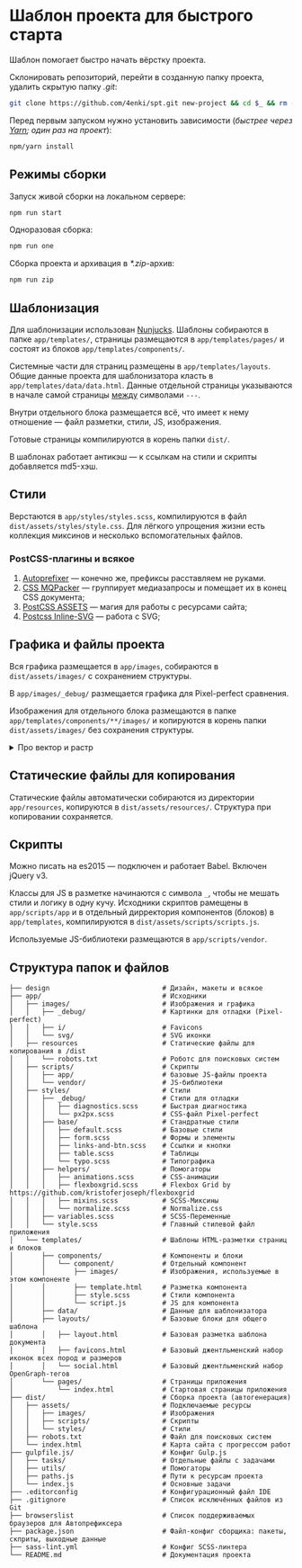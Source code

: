 # Шаблон проекта для быстрого старта
Шаблон помогает быстро начать вёрстку проекта.

Склонировать репозиторий, перейти в созданную папку проекта, удалить скрытую папку _.git_:

```bash
git clone https://github.com/4enki/spt.git new-project && cd $_ && rm -rf ./.git
```

Перед первым запуском нужно установить зависимости (_быстрее через [Yarn](https://yarnpkg.com); один раз на проект_):

```bash
npm/yarn install
```

## Режимы сборки
Запуск живой сборки на локальном сервере:

```bash
npm run start
```

Одноразовая сборка:

```bash
npm run one
```

Сборка проекта и архивация в _*.zip_-архив:

```bash
npm run zip
```

## Шаблонизация
Для шаблонизации использован [Nunjucks](https://www.npmjs.com/package/gulp-nunjucks-render). Шаблоны собираются в папке `app/templates/`, страницы размещаются в `app/templates/pages/` и состоят из блоков `app/templates/components/`.

Системные части для страниц размещены в `app/templates/layouts`. Общие данные проекта для шаблонизатора класть в `app/templates/data/data.html`.
Данные отдельной страницы указываются в начале самой страницы [между](https://github.com/4enki/spt/blob/master/app/templates/pages/index.html#L1-L6) символами `---`.

Внутри отдельного блока размещается всё, что имеет к нему отношение — файл разметки, стили, JS, изображения.

Готовые страницы компилируются в корень папки `dist/`.

В шаблонах работает антикэш — к ссылкам на стили и скрипты добавляется md5-хэш.

## Стили
Верстаются в `app/styles/styles.scss`, компилируются в файл `dist/assets/styles/style.css`. Для лёгкого упрощения жизни есть коллекция миксинов и несколько вспомогательных файлов.

### PostCSS-плагины и всякое
1. [Autoprefixer](https://github.com/postcss/autoprefixer) — конечно же, префиксы расставляем не руками.
1. [CSS MQPacker](https://www.npmjs.com/package/css-mqpacker) — группирует медиазапросы и помещает их в конец CSS документа;
1. [PostCSS ASSETS](https://github.com/assetsjs/postcss-assets) — магия для работы с ресурсами сайта;
1. [Postcss Inline-SVG](https://github.com/TrySound/postcss-inline-svg) — работа с SVG;

## Графика и файлы проекта
Вся графика размещается в `app/images`, собираются в `dist/assets/images/` с сохранением структуры.

В `app/images/_debug/` размещается графика для Pixel-perfect сравнения.

Изображения для отдельного блока размещаются в папке `app/templates/components/**/images/` и копируются в корень папки `dist/assets/images/` без сохранения структуры.


<details>
  <summary>Про вектор и растр</summary>

  ### Вектор
  SVG-иконки собираются в папке `app/images/svg/`, в CSS так:

  ```css
  background-image: svg-load('name.svg', fill: #000');
  ```

  ### Растр
  PNG-иконки для спрайтов собираются в папке `app/images/sprites/`, в CSS так:

  ```css
  background: url('images/sprites/name.png') no-repeat 0 0;
  ```

  Общий спрайт автоматически собирается в `dist/assets/images/sprites/`.
</details>

## Статические файлы для копирования
Статические файлы автоматически собираются из директории `app/resources`, копируются в `dist/assets/resources/`. Структура при копировании сохраняется.

## Скрипты
Можно писать на es2015 — подключен и работает Babel. Включен jQuery v3.

Классы для JS в разметке начинаются с символа `_`, чтобы не мешать стили и логику в одну кучу. Исходники скриптов рамещены в `app/scripts/app` и в отдельный дирректория компонентов (блоков) в `app/templates`, компилируются в `dist/assets/scripts/scripts.js`.

Используемые JS-библиотеки размещаются в `app/scripts/vendor`.

## Структура папок и файлов
```
├── design                            # Дизайн, макеты и всякое
├── app/                              # Исходники
│   ├── images/                       # Изображения и графика
│   │   ├── _debug/                   # Картинки для отладки (Pixel-perfect)
│   │   ├── i/                        # Favicons
│   │   └── svg/                      # SVG иконки
│   ├── resources                     # Статические файлы для копирования в /dist
│   │   └── robots.txt                # Роботс для поисковых систем
│   ├── scripts/                      # Скрипты
│   │   ├── app/                      # базовые JS-файлы проекта
│   │   └── vendor/                   # JS-библиотеки
│   ├── styles/                       # Стили
│   │   ├── _debug/                   # Стили для отладки
│   │   │   ├── diagnostics.scss      # Быстрая диагностика
│   │   │   └── px2px.scss            # CSS-файл Pixel-perfect
│   │   ├── base/                     # Стандратные стили
│   │   │   ├── default.scss          # Базовые стили
│   │   │   ├── form.scss             # Формы и элементы
│   │   │   ├── links-and-btn.scss    # Ссылки и кнопки
│   │   │   ├── table.scss            # Таблицы
│   │   │   └── typo.scss             # Типографика
│   │   ├── helpers/                  # Помогаторы
│   │   │   ├── animations.scss       # CSS-анимации
│   │   │   ├── flexboxgrid.scss      # Flexbox Grid by https://github.com/kristoferjoseph/flexboxgrid
│   │   │   ├── mixins.scss           # SCSS-Миксины
│   │   │   └── normalize.scss        # Normalize.css
│   │   ├── variables.scss            # SCSS-Переменные
│   │   └── style.scss                # Главный стилевой файл приложения
│   └── templates/                    # Шаблоны HTML-разметки страниц и блоков
│       ├── components/               # Компоненты и блоки
│       │   └── component/            # Отдельный компонент
│       │       ├── images/           # Изображения, используемые в этом компоненте
│       │       ├── template.html     # Разметка компонента
│       │       ├── style.sсss        # Стили компонента
│       │       └── script.js         # JS для компонента
│       ├── data/                     # Данные для шаблонизатора
│       ├── layouts/                  # Базовые блоки для общего шаблона
│       │   ├── layout.html           # Базовая разметка шаблона документа
│       │   ├── favicons.html         # Базовый джентльменский набор иконок всех пород и размеров
│       │   └── social.html           # Базовый джентльменский набор OpenGraph-тегов
│       └── pages/                    # Страницы приложения
│           └── index.html            # Стартовая страницы приложения
├── dist/                             # Сборка проекта (автогенерация)
│   ├── assets/                       # Подключаемые ресурсы
│   │   ├── images/                   # Изображения
│   │   ├── scripts/                  # Скрипты
│   │   └── styles/                   # Стили
│   ├── robots.txt                    # Файл для поисковых систем
│   └── index.html                    # Карта сайта с прогрессом работ
├── gulpfile.js/                      # Конфиг Gulp.js
│   ├── tasks/                        # Отдельные файлы с задачами
│   ├── utils/                        # Помогаторы
│   ├── paths.js                      # Пути к ресурсам проекта
│   └── index.js                      # Основные задачи
├── .editorconfig                     # Конфигурационный файл IDE
├── .gitignore                        # Список исключённых файлов из Git
├── browserslist                      # Список поддерживаемых браузеров для Автопрефиксера
├── package.json                      # Файл-конфиг сборщика: пакеты, скприты, выходные данные
├── sass-lint.yml                     # Конфиг SCSS-линтера
└── README.md                         # Документация проекта
```
